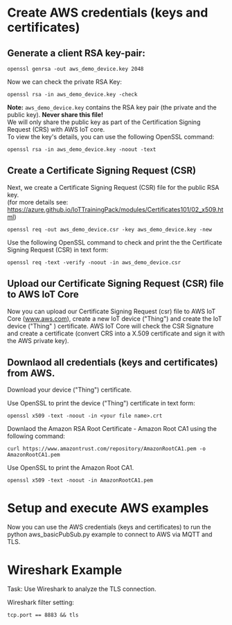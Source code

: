 # Create AWS credentials (keys and certificates)

## Generate a client RSA key-pair:
```
openssl genrsa -out aws_demo_device.key 2048
```
Now we can check the private RSA Key:

```
openssl rsa -in aws_demo_device.key -check
```
**Note:** ```aws_demo_device.key``` contains the RSA key pair (the private and the public key). **Never share this file!**<br/>
          We will only share the public key as part of the Certification Signing Request (CRS) with AWS IoT core.<br/>
To view the key's details, you can use the following OpenSSL command:
```
openssl rsa -in aws_demo_device.key -noout -text
```
## Create a Certificate Signing Request (CSR)
Next, we create a Certificate Signing Request (CSR) file for the public RSA key.<br> 
(for more details see: https://azure.github.io/IoTTrainingPack/modules/Certificates101/02_x509.html)

```
openssl req -out aws_demo_device.csr -key aws_demo_device.key -new
```

Use the following OpenSSL command to check and print the the Certificate Signing Request (CSR) in text form:

```
openssl req -text -verify -noout -in aws_demo_device.csr
```

## Upload our Certificate Signing Request (CSR) file to AWS IoT Core
Now you can upload our Certificate Signing Request (csr) file to AWS IoT Core (www.aws.com), create a new IoT device ("Thing") and create the IoT device ("Thing" ) certificate.
AWS IoT Core will check the CSR Signature and create a certificate (convert CRS into a X.509 certificate and sign it with the AWS private key).


## Downlaod all credentials (keys and certificates) from AWS.
Download your device ("Thing") certificate.

Use OpenSSL to print the device ("Thing") certificate in text form:

```
openssl x509 -text -noout -in <your file name>.crt
```

Downlaod the Amazon RSA Root Certificate - Amazon Root CA1 using the following command:
```
curl https://www.amazontrust.com/repository/AmazonRootCA1.pem -o AmazonRootCA1.pem
```

Use OpenSSL to print the Amazon Root CA1.

```
openssl x509 -text -noout -in AmazonRootCA1.pem 
```


# Setup and execute AWS examples 
Now you can use the AWS credentials (keys and certificates) to run the python aws_basicPubSub.py example to connect to AWS via MQTT and TLS. 

# Wireshark Example
Task: Use Wireshark to analyze the TLS connection.

Wireshark filter setting:

```
tcp.port == 8883 && tls
```
